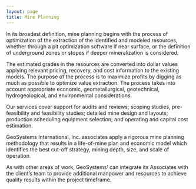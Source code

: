 ```yaml
---
layout: page
title: Mine Planning
---
```


In its broadest definition, mine planning begins with the process of optimization of the extraction of the identified and modeled resources, whether through a pit optimization software if near surface, or the definition of underground zones or stopes if deeper mineralization is considered. <br>

The estimated grades in the resources are converted into dollar values applying relevant pricing, recovery, and cost information to the existing models. The purpose of the process is to maximize profits by digging as much as possible to optimize value extraction. The process takes into account appropriate economic, geometallurgical, geotechnical, hydrogeological, and environmental considerations. <br>

Our services cover support for audits and reviews; scoping studies, pre-feasibility and feasibility studies; detailed mine design and layouts; production scheduling equipment selection; and operating and capital cost estimation.  <br>

GeoSystems International, Inc. associates apply a rigorous mine planning methodology that results in a life-of-mine plan and economic model which identifies the best cut-off strategy, mining depth, size, and scale of operation.  <br>

As with other areas of work, GeoSystems’ can integrate its Associates with the client’s team to provide additional manpower and resources to achieve quality results within the project timeframe. <br>
